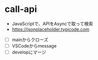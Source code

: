 # call-api

- JavaScriptで、APIをAsyncで取って検索
- https://jsonplaceholder.typicode.com

- [ ] mainからクローズ
- [ ] VSCodeからmessage
- [ ] developにマージ